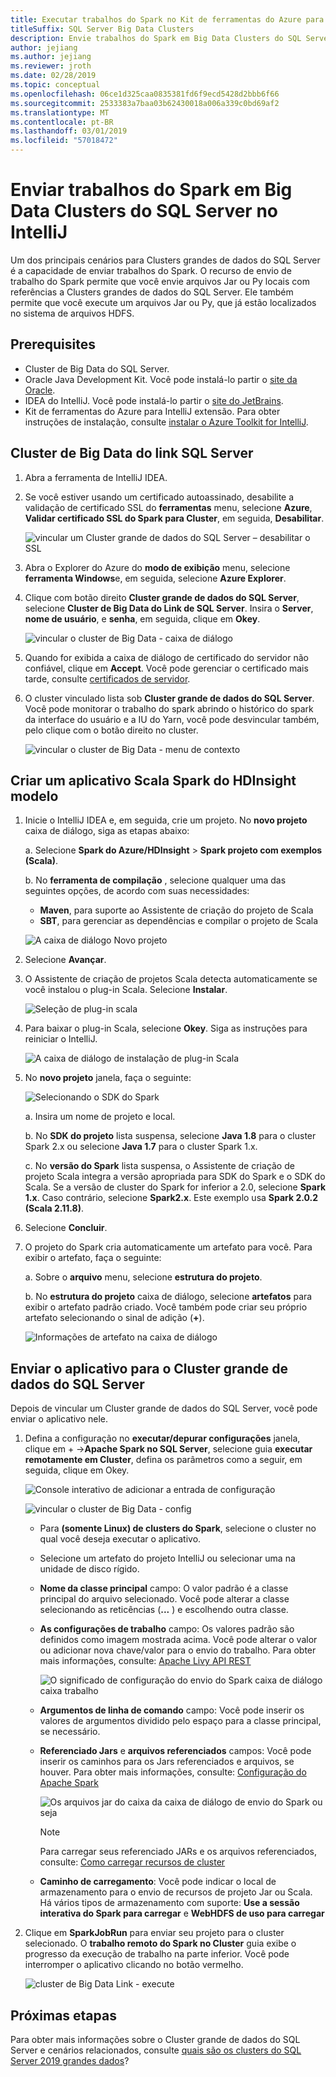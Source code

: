 ```yaml
---
title: Executar trabalhos do Spark no Kit de ferramentas do Azure para IntelliJ em Cluster grande de dados do SQL Server
titleSuffix: SQL Server Big Data Clusters
description: Envie trabalhos do Spark em Big Data Clusters do SQL Server no Kit de ferramentas do Azure para IntelliJ.
author: jejiang
ms.author: jejiang
ms.reviewer: jroth
ms.date: 02/28/2019
ms.topic: conceptual
ms.openlocfilehash: 06ce1d325caa0835381fd6f9ecd5428d2bbb6f66
ms.sourcegitcommit: 2533383a7baa03b62430018a006a339c0bd69af2
ms.translationtype: MT
ms.contentlocale: pt-BR
ms.lasthandoff: 03/01/2019
ms.locfileid: "57018472"
---
```

# <a name="submit-spark-jobs-on-sql-server-big-data-clusters-in-intellij"></a>Enviar trabalhos do Spark em Big Data Clusters do SQL Server no IntelliJ

Um dos principais cenários para Clusters grandes de dados do SQL Server é a capacidade de enviar trabalhos do Spark. O recurso de envio de trabalho do Spark permite que você envie arquivos Jar ou Py locais com referências a Clusters grandes de dados do SQL Server. Ele também permite que você execute um arquivos Jar ou Py, que já estão localizados no sistema de arquivos HDFS. 

## <a name="prerequisites"></a>Prerequisites

- Cluster de Big Data do SQL Server.
- Oracle Java Development Kit. Você pode instalá-lo partir o [site da Oracle](https://aka.ms/azure-jdks).
- IDEA do IntelliJ. Você pode instalá-lo partir o [site do JetBrains](https://www.jetbrains.com/idea/download/).
- Kit de ferramentas do Azure para IntelliJ extensão. Para obter instruções de instalação, consulte [instalar o Azure Toolkit for IntelliJ](https://docs.microsoft.com/azure/azure-toolkit-for-intellij-installation).

## <a name="link-sql-server-big-data-cluster"></a>Cluster de Big Data do link SQL Server
1. Abra a ferramenta de IntelliJ IDEA.

2. Se você estiver usando um certificado autoassinado, desabilite a validação de certificado SSL do **ferramentas** menu, selecione **Azure**, **Validar certificado SSL do Spark para Cluster**, em seguida, **Desabilitar**.

    ![vincular um Cluster grande de dados do SQL Server – desabilitar o SSL](./media/spark-submit-job-intellij-tool-plugin/link-ariscluster-disableSSL.png)

3. Abra o Explorer do Azure do **modo de exibição** menu, selecione **ferramenta Windows**e, em seguida, selecione **Azure Explorer**.
4. Clique com botão direito **Cluster grande de dados do SQL Server**, selecione **Cluster de Big Data do Link de SQL Server**. Insira o **Server**, **nome de usuário**, e **senha**, em seguida, clique em **Okey**.

    ![vincular o cluster de Big Data - caixa de diálogo](./media/spark-submit-job-intellij-tool-plugin/link-ariscluster-dialog.png)

5. Quando for exibida a caixa de diálogo de certificado do servidor não confiável, clique em **Accept**. Você pode gerenciar o certificado mais tarde, consulte [certificados de servidor](https://www.jetbrains.com/help/idea/settings-tools-server-certificates.html).

6. O cluster vinculado lista sob **Cluster grande de dados do SQL Server**. Você pode monitorar o trabalho do spark abrindo o histórico do spark da interface do usuário e a IU do Yarn, você pode desvincular também, pelo clique com o botão direito no cluster.

    ![vincular o cluster de Big Data - menu de contexto](./media/spark-submit-job-intellij-tool-plugin/link-ariscluster-contextmenu.png)

## <a name="create-a-spark-scala-application-from-hdinsight-template"></a>Criar um aplicativo Scala Spark do HDInsight modelo

1. Inicie o IntelliJ IDEA e, em seguida, crie um projeto. No **novo projeto** caixa de diálogo, siga as etapas abaixo: 

   a. Selecione **Spark do Azure/HDInsight** > **Spark projeto com exemplos (Scala)**.

   b. No **ferramenta de compilação** , selecione qualquer uma das seguintes opções, de acordo com suas necessidades:

      * **Maven**, para suporte ao Assistente de criação do projeto de Scala
      * **SBT**, para gerenciar as dependências e compilar o projeto de Scala

    ![A caixa de diálogo Novo projeto](./media/spark-submit-job-intellij-tool-plugin/create-hdi-scala-app.png)

2. Selecione **Avançar**.

3. O Assistente de criação de projetos Scala detecta automaticamente se você instalou o plug-in Scala. Selecione **Instalar**.

   ![Seleção de plug-in scala](./media/spark-submit-job-intellij-tool-plugin/Scala-Plugin-check-Reminder.PNG) 

4. Para baixar o plug-in Scala, selecione **Okey**. Siga as instruções para reiniciar o IntelliJ. 

   ![A caixa de diálogo de instalação de plug-in Scala](./media/spark-submit-job-intellij-tool-plugin/Choose-Scala-Plugin.PNG)

5. No **novo projeto** janela, faça o seguinte:  

    ![Selecionando o SDK do Spark](./media/spark-submit-job-intellij-tool-plugin/hdi-new-project.png)

   a. Insira um nome de projeto e local.

   b. No **SDK do projeto** lista suspensa, selecione **Java 1.8** para o cluster Spark 2.x ou selecione **Java 1.7** para o cluster Spark 1.x.

   c. No **versão do Spark** lista suspensa, o Assistente de criação de projeto Scala integra a versão apropriada para SDK do Spark e o SDK do Scala. Se a versão de cluster do Spark for inferior a 2.0, selecione **Spark 1.x**. Caso contrário, selecione **Spark2.x**. Este exemplo usa **Spark 2.0.2 (Scala 2.11.8)**.

6. Selecione **Concluir**.

7. O projeto do Spark cria automaticamente um artefato para você. Para exibir o artefato, faça o seguinte:

   a. Sobre o **arquivo** menu, selecione **estrutura do projeto**.

   b. No **estrutura do projeto** caixa de diálogo, selecione **artefatos** para exibir o artefato padrão criado. Você também pode criar seu próprio artefato selecionando o sinal de adição (**+**).

      ![Informações de artefato na caixa de diálogo](./media/spark-submit-job-intellij-tool-plugin/default-artifact.png)
      

## <a name="submit-application-to-sql-server-big-data-cluster"></a>Enviar o aplicativo para o Cluster grande de dados do SQL Server
Depois de vincular um Cluster grande de dados do SQL Server, você pode enviar o aplicativo nele.

1. Defina a configuração no **executar/depurar configurações** janela, clique em + ->**Apache Spark no SQL Server**, selecione guia **executar remotamente em Cluster**, defina os parâmetros como a seguir, em seguida, clique em Okey.

    ![Console interativo de adicionar a entrada de configuração](./media/spark-submit-job-intellij-tool-plugin/interactive-console-add-config-entry.png)

    ![vincular o cluster de Big Data - config](./media/spark-submit-job-intellij-tool-plugin/link-ariscluster-config.png)

    * Para **(somente Linux) de clusters do Spark**, selecione o cluster no qual você deseja executar o aplicativo.

    * Selecione um artefato do projeto IntelliJ ou selecionar uma na unidade de disco rígido.

    * **Nome da classe principal** campo: O valor padrão é a classe principal do arquivo selecionado. Você pode alterar a classe selecionando as reticências (**...** ) e escolhendo outra classe.   

    * **As configurações de trabalho** campo:  Os valores padrão são definidos como imagem mostrada acima. Você pode alterar o valor ou adicionar nova chave/valor para o envio do trabalho. Para obter mais informações, consulte: [Apache Livy API REST](http://livy.incubator.apache.org./docs/latest/rest-api.html)

      ![O significado de configuração do envio do Spark caixa de diálogo caixa trabalho](./media/spark-submit-job-intellij-tool-plugin/submit-job-configurations.png)

    * **Argumentos de linha de comando** campo: Você pode inserir os valores de argumentos dividido pelo espaço para a classe principal, se necessário.

    * **Referenciado Jars** e **arquivos referenciados** campos: Você pode inserir os caminhos para os Jars referenciados e arquivos, se houver. Para obter mais informações, consulte: [Configuração do Apache Spark](https://spark.apache.org/docs/latest/configuration.html#runtime-environment) 

      ![Os arquivos jar do caixa da caixa de diálogo de envio do Spark ou seja](./media/spark-submit-job-intellij-tool-plugin/jar-files-meaning.png)

       > [!NOTE]  
       > Para carregar seus referenciado JARs e os arquivos referenciados, consulte: [Como carregar recursos de cluster](https://docs.microsoft.com/azure/storage/blobs/storage-quickstart-blobs-storage-explorer)
                         
    * **Caminho de carregamento**: Você pode indicar o local de armazenamento para o envio de recursos de projeto Jar ou Scala. Há vários tipos de armazenamento com suporte: **Use a sessão interativa do Spark para carregar** e **WebHDFS de uso para carregar**
    
2. Clique em **SparkJobRun** para enviar seu projeto para o cluster selecionado. O **trabalho remoto do Spark no Cluster** guia exibe o progresso da execução de trabalho na parte inferior. Você pode interromper o aplicativo clicando no botão vermelho.  

    ![cluster de Big Data Link - execute](./media/spark-submit-job-intellij-tool-plugin/link-ariscluster-run.png)

## <a name="next-steps"></a>Próximas etapas
Para obter mais informações sobre o Cluster grande de dados do SQL Server e cenários relacionados, consulte [quais são os clusters do SQL Server 2019 grandes dados](big-data-cluster-overview.md)?
